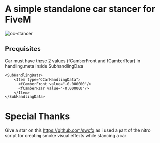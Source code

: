A simple standalone car stancer for FiveM
===============================

![oc-stancer](https://ibb.co/c3kbcTj "oc-stancer")

Prequisites
------------------------

Car must have these 2 values (fCamberFront and fCamberRear) in handling.meta inside SubhandlingData

```
<SubHandlingData>
    <Item type="CCarHandlingData">  
      <fCamberFront value="-0.000000"/>          
      <fCamberRear value="-0.000000"/>
    </Item>
</SubHandlingData>
```

Special Thanks 
===============================

Give a star on this https://github.com/swcfx as i used a part of the nitro script for creating smoke visual effects while stancing a car
